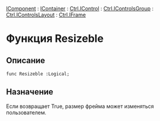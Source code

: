 ﻿---
Link: Com.Ctrl.IFrame.@Resizeble
---

[IComponent](topic:Com.Custom.ComClasses.IComponent.Default) :
[IContainer](topic:Com.Custom.ComClasses.IContainer.Default) :
[Ctrl.IControl](topic:Com.Custom.ComClasses.Ctrl.IControl.Default) :
[Ctrl.IControlsGroup](topic:Com.Custom.ComClasses.Ctrl.IControlsGroup.Default) :
[Ctrl.IControlsLayout](topic:Com.Custom.ComClasses.Ctrl.IControlsLayout.Default) :
[Ctrl.IFrame](Default)

# Функция Resizeble

## Описание

    func Resizeble :Logical;

## Назначение

Если возвращает True, размер фрейма может изменяться пользователем.




